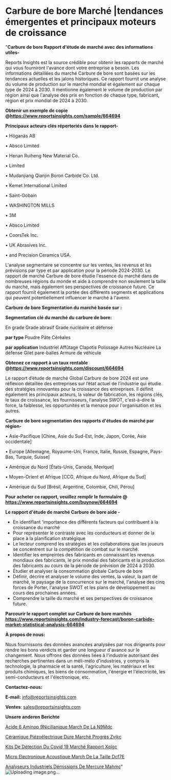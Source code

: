 # Carbure de bore Marché |tendances émergentes et principaux moteurs de croissance

"<strong>Carbure de bore Rapport d'étude de marché avec des informations utiles-</strong>

Reports Insights est la source crédible pour obtenir les rapports de marché qui vous fourniront l'avance dont votre entreprise a besoin. Les informations détaillées du marché Carbure de bore sont basées sur les tendances actuelles et les jalons historiques. Ce rapport fournit une analyse du volume de production sur le marché mondial et également sur chaque type de 2024 à 2030. Il mentionne également le volume de production par région ainsi que l'analyse des prix en fonction de chaque type, fabricant, région et prix mondial de 2024 à 2030.

<strong><b>Obtenir un exemple de copie @</b></strong><a href=https://www.reportsinsights.com/sample/664694><strong><b>https://www.reportsinsights.com/sample/664694</b></strong></a>

<b>Principaux acteurs clés répertoriés dans le rapport-</b>

<b> </b>• Höganäs AB

• Absco Limited

• Henan Ruiheng New Material Co.

• Limited

• Mudanjiang Qianjin Boron Carbide Co. Ltd.

• Kemet International Limited

• Saint-Gobain

• WASHINGTON MILLS

• 3M

• Absco Limited

• CoorsTek Inc.

• UK Abrasives Inc.

• and Precision Ceramics USA.

L'analyse segmentaire se concentre sur les ventes, les revenus et les prévisions par type et par application pour la période 2024-2030. Le rapport de marché Carbure de bore étudie l'essence du marché dans de nombreuses régions du monde et aide à comprendre non seulement la taille du marché, mais également ses perspectives de croissance future. Ce rapport fournit également la portée des différents segments et applications qui peuvent potentiellement influencer le marché à l'avenir.

<strong>Carbure de bore Segmentation du marché basée sur :</strong>

<strong> Segmentation clé du marché du carbure de bore: </strong>

En grade
Grade abrasif
Grade nucléaire et défense

<strong> par type </strong>
Poudre
Pâte
Céréales

<strong> par application </strong>
Industriel
Affûtage
Clapotis
Polissage
Autres
Nucléaire
La défense
Gilet pare-balles
Armure de véhicule

<strong><b>Obtenez ce rapport à un taux rentable @</b></strong><a href=https://www.reportsinsights.com/discount/664694><strong><b>https://www.reportsinsights.com/discount/664694</b></strong></a>

Le rapport d’étude de marché Global Carbure de bore 2024 est une réflexion détaillée des entreprises sur l’état actuel de l’industrie qui étudie des stratégies innovantes pour la croissance des entreprises. Il définit également les principaux acteurs, la valeur de fabrication, les régions clés, le taux de croissance, les fournisseurs, l'analyse SWOT, c'est-à-dire la force, la faiblesse, les opportunités et la menace pour l'organisation et les autres.

<strong>Carbure de bore segmentation des rapports d'études de marché par région-</strong>

• Asie-Pacifique [Chine, Asie du Sud-Est, Inde, Japon, Corée, Asie occidentale]

• Europe [Allemagne, Royaume-Uni, France, Italie, Russie, Espagne, Pays-Bas, Turquie, Suisse]

• Amérique du Nord [États-Unis, Canada, Mexique]

• Moyen-Orient et Afrique [CCG, Afrique du Nord, Afrique du Sud]

• Amérique du Sud [Brésil, Argentine, Colombie, Chili, Pérou]

<strong>Pour acheter ce rapport, veuillez remplir le formulaire @   <a href=https://www.reportsinsights.com/buynow/664694>https://www.reportsinsights.com/buynow/664694</a></strong>

<strong>Le rapport d'étude de marché Carbure de bore aide -</strong>
<ul>
  <li>En identifiant 'importance des différents facteurs qui contribuent à la croissance du marché</li>
  <li>Pour représenter le contraste avec les conducteurs et donner de la place à la planification stratégique</li>
  <li>Le lecteur comprend les stratégies et les collaborations que les joueurs se concentrent sur la compétition de combat sur le marché.</li>
  <li>Identifier les empreintes des fabricants en connaissant les revenus mondiaux des fabricants, le prix mondial des fabricants et la production des fabricants au cours de la période de prévision de 2024 à 2030.</li>
  <li>Étudier et analyser la consommation globale Carbure de bore</li>
  <li>Définir, décrire et analyser le volume des ventes, la valeur, la part de marché, le paysage de la concurrence sur le marché, l'analyse des cinq forces de Porter, l'analyse SWOT et les plans de développement au cours des prochaines années.</li>
  <li>Comprendre la taille du marché et ses perspectives de croissance future.</li>
</ul>

<strong>Parcourir le rapport complet sur Carbure de bore marchés <a href=https://www.reportsinsights.com/industry-forecast/boron-carbide-market-statistical-analysis-664694>https://www.reportsinsights.com/industry-forecast/boron-carbide-market-statistical-analysis-664694</a></strong>

<strong>À propos de nous:</strong>

Nous fournissons des données avancées analysées par nos dirigeants pour rendre les bons verdicts et garder une longueur d'avance sur le changement. Nous offrons des données liées à l'industrie autorisant des recherches pertinentes dans un méli-mélo d'industries, y compris la technologie, la pharmacie et la santé, l'agriculture, les matériaux et les produits chimiques, les biens de consommation, l'énergie et l'électricité, les semi-conducteurs et l'électronique, etc.

<strong>Contactez-nous:</strong>

<strong>E-mail:</strong> <a href=mailto:info@reportsinsights.com>info@reportsinsights.com</a>

<strong>Ventes</strong>: <a href=mailto:sales@reportsinsights.com>sales@reportsinsights.com</a>

<strong>Unsere anderen Berichte</strong>

<a href=https://www.linkedin.com/pulse/acide-6-aminop%C3%A9nicillanique-march%C3%A9-de-la-n9mdc/>Acide 6 Aminop 9Nicillanique March De La N9Mdc</a>

<a href=https://www.linkedin.com/pulse/céramique-piézoélectrique-dure-marché-progrès-zvjkc/>Céramique Piézoélectrique Dure Marché Progrès Zvjkc</a>

<a href=https://www.linkedin.com/pulse/kits-de-détection-du-covid-19-marché-rapport-xqlgc/>Kits De Détection Du Covid 19 Marché Rapport Xqlgc</a>

<a href=https://www.linkedin.com/pulse/micro-electronique-acoustique-march%C3%A9-de-la-taille-dcf7e/>Micro Electronique Acoustique March De La Taille Dcf7E</a>

<a href=https://www.linkedin.com/pulse/analyseurs-industriels-démissions-de-mercure-mahmc/>Analyseurs Industriels Démissions De Mercure Mahmc</a>"
![Uploading image.png…]()
